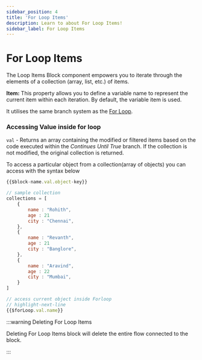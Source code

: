 ```yaml
---
sidebar_position: 4
title: 'For Loop Items'
description: Learn to about For Loop Items! 
sidebar_label: For Loop Items
---
```


# For Loop Items

The Loop Items Block component empowers you to iterate through the elements of a collection (array, list, etc.) of items.

**Item:** This property allows you to define a variable name to represent the current item within each iteration. By default, the variable item is used.


It utilises the same branch system as the [For Loop](/restapi/flow-builder/blocks/flow-control/for-loop#branches).

### Accessing Value inside for loop

`val` - Returns an array containing the modified or filtered items based on the code executed within the _Continues Until True_ branch. If the collection is not modified, the original collection is returned.

To access a particular object from a collection(array of objects) you can access with the syntax below 

```jsx
{{$block-name.val.object-key}}
```

```jsx title="Example"
// sample collection
collections = [
    {
        name : "Rohith",
        age : 21
        city : "Chennai",
    },
    {
        name : "Revanth",
        age : 21
        city : "Banglore",
    },
    {
        name : "Aravind",
        age : 22
        city : "Mumbai",
    }
]

// access current object inside Forloop
// highlight-next-line
{{$forLoop.val.name}}

```

:::warning Deleting For Loop Items

Deleting For Loop Items block will delete the entire flow connected to the block. 

:::
